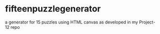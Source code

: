 # fifteenpuzzlegenerator
a generator for 15 puzzles using HTML canvas as developed in my Project-12 repo
